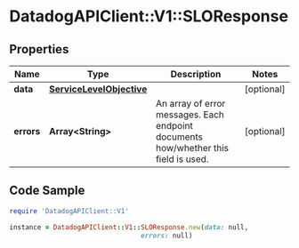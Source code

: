 # DatadogAPIClient::V1::SLOResponse

## Properties

Name | Type | Description | Notes
------------ | ------------- | ------------- | -------------
**data** | [**ServiceLevelObjective**](ServiceLevelObjective.md) |  | [optional] 
**errors** | **Array&lt;String&gt;** | An array of error messages. Each endpoint documents how/whether this field is used. | [optional] 

## Code Sample

```ruby
require 'DatadogAPIClient::V1'

instance = DatadogAPIClient::V1::SLOResponse.new(data: null,
                                 errors: null)
```


